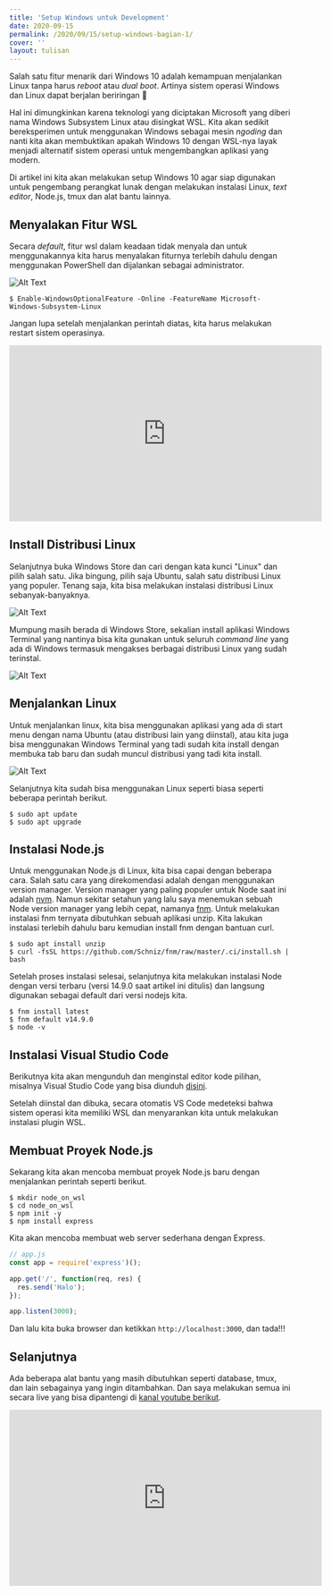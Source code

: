```yaml
---
title: 'Setup Windows untuk Development'
date: 2020-09-15
permalink: /2020/09/15/setup-windows-bagian-1/
cover: ''
layout: tulisan
---
```


Salah satu fitur menarik dari Windows 10 adalah kemampuan menjalankan Linux tanpa harus _reboot_ atau _dual boot_. Artinya sistem operasi Windows dan Linux dapat berjalan beriringan 🎉

Hal ini dimungkinkan karena teknologi yang diciptakan Microsoft yang diberi nama Windows Subsystem Linux atau disingkat WSL. Kita akan sedikit bereksperimen untuk menggunakan Windows sebagai mesin _ngoding_ dan nanti kita akan membuktikan apakah Windows 10 dengan WSL-nya layak menjadi alternatif sistem operasi untuk mengembangkan aplikasi yang modern.

Di artikel ini kita akan melakukan setup Windows 10 agar siap digunakan untuk pengembang perangkat lunak dengan melakukan instalasi Linux, _text editor_, Node.js, tmux dan alat bantu lainnya.

## Menyalakan Fitur WSL

Secara _default_, fitur wsl dalam keadaan tidak menyala dan untuk menggunakannya kita harus menyalakan fiturnya terlebih dahulu dengan menggunakan PowerShell dan dijalankan sebagai administrator.

![Alt Text](/assets/images/oxqn6ncshkfiqz0uopgg.png)

```
$ Enable-WindowsOptionalFeature -Online -FeatureName Microsoft-Windows-Subsystem-Linux
```

Jangan lupa setelah menjalankan perintah diatas, kita harus melakukan restart sistem operasinya.

<center><iframe width="560" height="315" src="https://www.youtube.com/embed/R1AC7UFFWp8" frameborder="0" allowfullscreen></iframe></center>

## Install Distribusi Linux

Selanjutnya buka Windows Store dan cari dengan kata kunci "Linux" dan pilih salah satu. Jika bingung, pilih saja Ubuntu, salah satu distribusi Linux yang populer. Tenang saja, kita bisa melakukan instalasi distribusi Linux sebanyak-banyaknya.

![Alt Text](/assets/images/xfd0mxqyqyzgkv24xxds.png)

Mumpung masih berada di Windows Store, sekalian install aplikasi Windows Terminal yang nantinya bisa kita gunakan untuk seluruh _command line_ yang ada di Windows termasuk mengakses berbagai distribusi Linux yang sudah terinstal.

![Alt Text](/assets/images/3eh8ubcdkzk8l3s42j4l.png)

## Menjalankan Linux

Untuk menjalankan linux, kita bisa menggunakan aplikasi yang ada di start menu dengan nama Ubuntu (atau distribusi lain yang diinstal), atau kita juga bisa menggunakan Windows Terminal yang tadi sudah kita install dengan membuka tab baru dan sudah muncul distribusi yang tadi kita install.

![Alt Text](/assets/images/wcqsiqevxuw0y4sg42a8.png)

Selanjutnya kita sudah bisa menggunakan Linux seperti biasa seperti beberapa perintah berikut.

```shell
$ sudo apt update
$ sudo apt upgrade
```

## Instalasi Node.js

Untuk menggunakan Node.js di Linux, kita bisa capai dengan beberapa cara. Salah satu cara yang direkomendasi adalah dengan menggunakan version manager. Version manager yang paling populer untuk Node saat ini adalah [nvm](https://github.com/nvm-sh/nvm#nvmrc). Namun sekitar setahun yang lalu saya menemukan sebuah Node version manager yang lebih cepat, namanya [fnm](https://github.com/Schniz/fnm). Untuk melakukan instalasi fnm ternyata dibutuhkan sebuah aplikasi unzip. Kita lakukan instalasi terlebih dahulu baru kemudian install fnm dengan bantuan curl.

```shell
$ sudo apt install unzip
$ curl -fsSL https://github.com/Schniz/fnm/raw/master/.ci/install.sh | bash
```

Setelah proses instalasi selesai, selanjutnya kita melakukan instalasi Node dengan versi terbaru (versi 14.9.0 saat artikel ini ditulis) dan langsung digunakan sebagai default dari versi nodejs kita.

```shell
$ fnm install latest
$ fnm default v14.9.0
$ node -v
```

## Instalasi Visual Studio Code

Berikutnya kita akan mengunduh dan menginstal editor kode pilihan, misalnya Visual Studio Code yang bisa diunduh [disini](https://code.visualstudio.com).

Setelah diinstal dan dibuka, secara otomatis VS Code medeteksi bahwa sistem operasi kita memiliki WSL dan menyarankan kita untuk melakukan instalasi plugin WSL.

## Membuat Proyek Node.js

Sekarang kita akan mencoba membuat proyek Node.js baru dengan menjalankan perintah seperti berikut.

```shell
$ mkdir node_on_wsl
$ cd node_on_wsl
$ npm init -y
$ npm install express
```

Kita akan mencoba membuat web server sederhana dengan Express.

```javascript
// app.js
const app = require('express')();

app.get('/', function(req, res) {
  res.send('Halo');
});

app.listen(3000);
```

Dan lalu kita buka browser dan ketikkan `http://localhost:3000`, dan tada!!!

## Selanjutnya

Ada beberapa alat bantu yang masih dibutuhkan seperti database, tmux, dan lain sebagainya yang ingin ditambahkan. Dan saya melakukan semua ini secara live yang bisa dipantengi di [kanal youtube berikut](https://www.youtube.com/channel/UCHhAlFGFCGgIusQkQIqJLYw?sub_confirmation=1).

<center><iframe width="560" height="315" src="https://www.youtube.com/embed/2Lq-x_X_hXs" frameborder="0" allowfullscreen></iframe></center>
